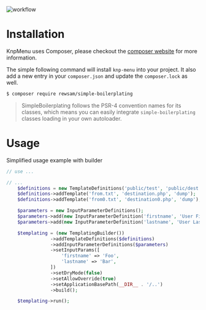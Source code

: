 ![workflow](https://github.com/andysmchk/simple-boilerplating/actions/workflows/test.yml/badge.svg)

Installation
============


KnpMenu uses Composer, please checkout the [composer website](http://getcomposer.org) for more information.

The simple following command will install `knp-menu` into your project. It also add a new
entry in your `composer.json` and update the `composer.lock` as well.

```bash
$ composer require rewsam/simple-boilerplating
```

> SimpleBoilerplating follows the PSR-4 convention names for its classes, which means you can easily integrate `simple-boilerplating` classes loading in your own autoloader.

Usage
============

Simplified usage example with builder

```php
// use ...

// ...
    $definitions = new TemplateDefinitions('public/test', 'public/dest');
    $definitions->addTemplate('from.txt', 'destination.php', 'dump');
    $definitions->addTemplate('from0.txt', 'destination0.php', 'dump');

    $parameters = new InputParameterDefinitions();
    $parameters->add(new InputParameterDefinition('firstname', 'User Firstname', new NotNull(), new NotBlank()));
    $parameters->add(new InputParameterDefinition('lastname', 'User Lastname', new NotNull(), new NotBlank()));

    $templating = (new TemplatingBuilder())
                ->addTemplateDefinitions($definitions)
                ->addInputParameterDefinitions($parameters)
                ->setInputParams([
                    'firstname' => 'Foo',
                    'lastname' => 'Bar',
                ])
                ->setDryMode(false)
                ->setAllowOverride(true)
                ->setApplicationBasePath(__DIR__ . '/..')
                ->build();

    $templating->run();
```